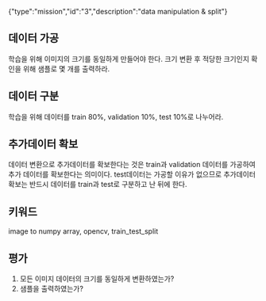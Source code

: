 {"type":"mission","id":"3","description":"data manipulation & split"}
## 데이터 가공
학습을 위해 이미지의 크기를 동일하게 만들어야 한다.
크기 변환 후 적당한 크기인지 확인을 위해 샘플로 몇 개를 출력하라.
## 데이터 구분
학습을 위해 데이터를 train 80%, validation 10%, test 10%로 나누어라.
## 추가데이터 확보
데이터 변환으로 추가데이터를 확보한다는 것은 train과 validation 데이터를 가공하여 추가 데이터를 확보한다는 의미이다.
test데이터는 가공할 이유가 없으므로 추가데이터 확보는 반드시 데이터를 train과 test로 구분하고 난 뒤에 한다.
## 키워드
image to numpy array, opencv, train_test_split

## 평가
1. 모든 이미지 데이터의 크기를 동일하게 변환하였는가?
2. 샘플을 출력하였는가?
